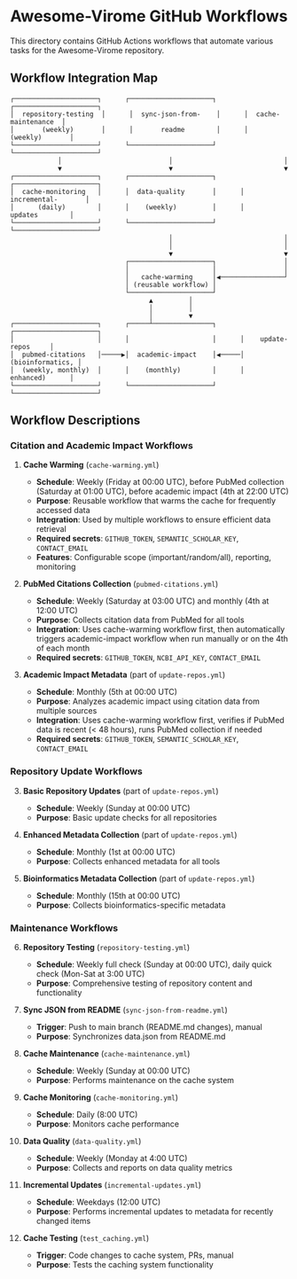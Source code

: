 # Awesome-Virome GitHub Workflows

This directory contains GitHub Actions workflows that automate various tasks for the Awesome-Virome repository.

## Workflow Integration Map

```
┌─────────────────────┐      ┌─────────────────────┐      ┌─────────────────────┐
│  repository-testing  │      │  sync-json-from-    │      │  cache-maintenance  │
│       (weekly)       │      │       readme        │      │      (weekly)       │
└─────────────────────┘      └─────────────────────┘      └─────────────────────┘
            │                           │                            │
            ▼                           ▼                            ▼
┌─────────────────────┐      ┌─────────────────────┐      ┌─────────────────────┐
│  cache-monitoring   │      │  data-quality       │      │  incremental-       │
│      (daily)        │      │    (weekly)         │      │      updates        │
└─────────────────────┘      └─────────────────────┘      └─────────────────────┘
                                        │                            │
                                        │                            │
                                        ▼                            ▼
                             ┌─────────────────────┐                 │
                             │                     │                 │
                             │   cache-warming     │◀────────────────┘
                             │ (reusable workflow) │
                             └─────────────────────┘
                                   ▲         │
                                   │         │
                                   │         ▼
┌─────────────────────┐      ┌─────┴───────────────┐      ┌─────────────────────┐
│                     │      │                     │      │    update-repos     │
│  pubmed-citations   │─────▶│  academic-impact    │◀─────│    (bioinformatics, │
│  (weekly, monthly)  │      │    (monthly)        │      │      enhanced)      │
└─────────────────────┘      └─────────────────────┘      └─────────────────────┘
```

## Workflow Descriptions

### Citation and Academic Impact Workflows

1. **Cache Warming** (`cache-warming.yml`)
   - **Schedule**: Weekly (Friday at 00:00 UTC), before PubMed collection (Saturday at 01:00 UTC), before academic impact (4th at 22:00 UTC)
   - **Purpose**: Reusable workflow that warms the cache for frequently accessed data
   - **Integration**: Used by multiple workflows to ensure efficient data retrieval
   - **Required secrets**: `GITHUB_TOKEN`, `SEMANTIC_SCHOLAR_KEY`, `CONTACT_EMAIL`
   - **Features**: Configurable scope (important/random/all), reporting, monitoring

2. **PubMed Citations Collection** (`pubmed-citations.yml`)
   - **Schedule**: Weekly (Saturday at 03:00 UTC) and monthly (4th at 12:00 UTC)
   - **Purpose**: Collects citation data from PubMed for all tools
   - **Integration**: Uses cache-warming workflow first, then automatically triggers academic-impact workflow when run manually or on the 4th of each month
   - **Required secrets**: `GITHUB_TOKEN`, `NCBI_API_KEY`, `CONTACT_EMAIL`

3. **Academic Impact Metadata** (part of `update-repos.yml`)
   - **Schedule**: Monthly (5th at 00:00 UTC)
   - **Purpose**: Analyzes academic impact using citation data from multiple sources
   - **Integration**: Uses cache-warming workflow first, verifies if PubMed data is recent (< 48 hours), runs PubMed collection if needed
   - **Required secrets**: `GITHUB_TOKEN`, `SEMANTIC_SCHOLAR_KEY`, `CONTACT_EMAIL`

### Repository Update Workflows

3. **Basic Repository Updates** (part of `update-repos.yml`)
   - **Schedule**: Weekly (Sunday at 00:00 UTC)
   - **Purpose**: Basic update checks for all repositories

4. **Enhanced Metadata Collection** (part of `update-repos.yml`)
   - **Schedule**: Monthly (1st at 00:00 UTC)
   - **Purpose**: Collects enhanced metadata for all tools

5. **Bioinformatics Metadata Collection** (part of `update-repos.yml`)
   - **Schedule**: Monthly (15th at 00:00 UTC)
   - **Purpose**: Collects bioinformatics-specific metadata 

### Maintenance Workflows

6. **Repository Testing** (`repository-testing.yml`)
   - **Schedule**: Weekly full check (Sunday at 00:00 UTC), daily quick check (Mon-Sat at 3:00 UTC)
   - **Purpose**: Comprehensive testing of repository content and functionality

7. **Sync JSON from README** (`sync-json-from-readme.yml`)
   - **Trigger**: Push to main branch (README.md changes), manual
   - **Purpose**: Synchronizes data.json from README.md

8. **Cache Maintenance** (`cache-maintenance.yml`)
   - **Schedule**: Weekly (Sunday at 00:00 UTC)
   - **Purpose**: Performs maintenance on the cache system

9. **Cache Monitoring** (`cache-monitoring.yml`)
   - **Schedule**: Daily (8:00 UTC)
   - **Purpose**: Monitors cache performance

10. **Data Quality** (`data-quality.yml`)
    - **Schedule**: Weekly (Monday at 4:00 UTC)
    - **Purpose**: Collects and reports on data quality metrics

11. **Incremental Updates** (`incremental-updates.yml`)
    - **Schedule**: Weekdays (12:00 UTC)
    - **Purpose**: Performs incremental updates to metadata for recently changed items

12. **Cache Testing** (`test_caching.yml`)
    - **Trigger**: Code changes to cache system, PRs, manual
    - **Purpose**: Tests the caching system functionality